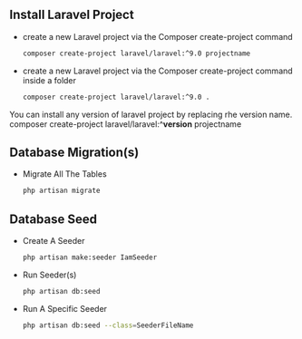 ## Install Laravel Project

* create a new Laravel project via the Composer create-project command 
  ```sh
  composer create-project laravel/laravel:^9.0 projectname
  ```
* create a new Laravel project via the Composer create-project command inside a folder
  ```sh
  composer create-project laravel/laravel:^9.0 . 
  ```  
You can install any version of laravel project by replacing rhe version name.
composer create-project laravel/laravel:^<b>version</b> projectname
  
## Database Migration(s)

* Migrate All The Tables
  ```sh
  php artisan migrate
  ```
  
## Database Seed

* Create A Seeder
  ```sh
  php artisan make:seeder IamSeeder
  ```
* Run Seeder(s)
  ```sh
  php artisan db:seed
  ```  
* Run A Specific Seeder 
  ```sh
  php artisan db:seed --class=SeederFileName
  ```

